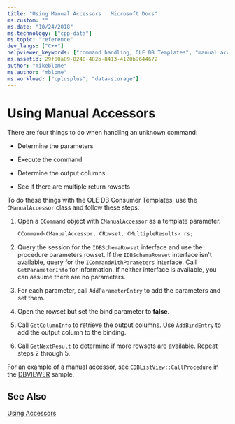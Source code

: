 ```yaml
---
title: "Using Manual Accessors | Microsoft Docs"
ms.custom: ""
ms.date: "10/24/2018"
ms.technology: ["cpp-data"]
ms.topic: "reference"
dev_langs: ["C++"]
helpviewer_keywords: ["command handling, OLE DB Templates", "manual accessors", "accessors [C++], manual"]
ms.assetid: 29f00a89-0240-482b-8413-4120b9644672
author: "mikeblome"
ms.author: "mblome"
ms.workload: ["cplusplus", "data-storage"]
---
```

# Using Manual Accessors

There are four things to do when handling an unknown command:

- Determine the parameters

- Execute the command

- Determine the output columns

- See if there are multiple return rowsets

To do these things with the OLE DB Consumer Templates, use the `CManualAccessor` class and follow these steps:

1. Open a `CCommand` object with `CManualAccessor` as a template parameter.

    ```cpp
    CCommand<CManualAccessor, CRowset, CMultipleResults> rs;
    ```

1. Query the session for the `IDBSchemaRowset` interface and use the procedure parameters rowset. If the `IDBSchemaRowset` interface isn't available, query for the `ICommandWithParameters` interface. Call `GetParameterInfo` for information. If neither interface is available, you can assume there are no parameters.

1. For each parameter, call `AddParameterEntry` to add the parameters and set them.

1. Open the rowset but set the bind parameter to **false**.

1. Call `GetColumnInfo` to retrieve the output columns. Use `AddBindEntry` to add the output column to the binding.

1. Call `GetNextResult` to determine if more rowsets are available. Repeat steps 2 through 5.

For an example of a manual accessor, see `CDBListView::CallProcedure` in the [DBVIEWER](https://github.com/Microsoft/VCSamples) sample.

## See Also

[Using Accessors](../../data/oledb/using-accessors.md)